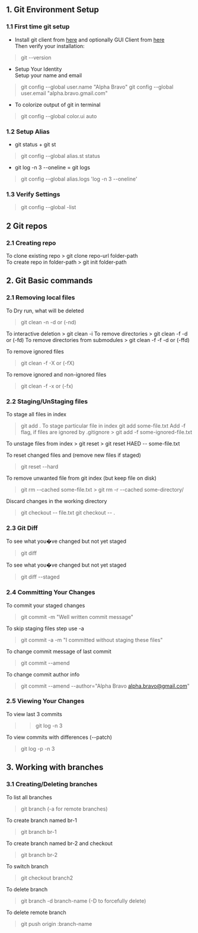 ## 1. Git Environment Setup

### 1.1 First time git setup

* Install git client from [here](https://git-scm.com/downloads) and optionally GUI Client from [here](https://git-scm.com/downloads/guis)  
Then verify your installation:	
> git --version
	
* Setup Your Identity  
Setup your name and email
	
> git config --global user.name "Alpha Bravo"
> git config --global user.email "alpha.bravo.gmail.com"
	
* To colorize output of git in terminal

> git config --global color.ui auto
	

### 1.2 Setup Alias

* git status + git st

> git config --global alias.st status
	
* git log -n 3 --oneline = git logs
> git config --global alias.logs 'log -n 3 --oneline'

	
### 1.3 Verify Settings

> git config --global -list

## 2 Git repos

### 2.1 Creating repo


 To clone existing repo
    > git clone repo-url folder-path    
 To create repo in folder-path
    > git init folder-path	


## 2. Git Basic commands

  <a name="removing-local-files"></a>

### 2.1 Removing local files

To Dry run, what will be deleted
> git clean -n -d or (-nd)

To interactive deletion
    > git clean -i
To remove directories
    > git clean -f -d or (-fd)
To remove directories from submodules
    > git clean -f -f -d or (-ffd)
    
To remove ignored files
> git clean -f -X or (-fX)
	
To remove ignored and non-ignored files
> git clean -f -x or (-fx)
### 2.2 Staging/UnStaging files
	
To stage all files in index 
   > git add .
To stage particular file in index
   > git add some-file.txt
Add -f flag, if files are ignored by .gitignore
    > git add -f some-ignored-file.txt
	
To unstage files from index
    > git reset
    > git reset HAED -- some-file.txt
	
To reset changed files and (remove new files if staged)
> git reset --hard
	
To remove unwanted file from git index (but keep file on disk)
> git rm --cached some-file.txt
    > git rm -r --cached some-directory/
	
Discard changes in the working directory
> git checkout -- file.txt
   > git checkout -- .
	
### 2.3 Git Diff	
	
To see what you�ve changed but not yet staged
> git diff
	
To see what you�ve changed but not yet staged
> git diff --staged
	
### 2.4 Committing Your Changes

To commit your staged changes
> git commit -m "Well written commit message"	
	
To skip staging files step use -a
> git commit -a -m "I committed without staging these files"
	
To change commit message of last commit
> git commit --amend
	
To change commit author info
> git commit --amend --author="Alpha Bravo <alpha.bravo@gmail.com>"
		
### 2.5 Viewing Your Changes

To view last 3 commits
>> git log -n 3
	
To view commits with differences (--patch)
> git log -p -n 3
	
## 3. Working with branches

<a name="git branches"></a>

### 3.1 Creating/Deleting branches

To list all branches
   > git branch  (-a for remote branches)
	
To create branch named br-1
   > git branch br-1
	
To create branch named br-2 and checkout
   > git branch br-2
	
To switch branch
   > git checkout branch2
	
To delete branch
   > git branch -d branch-name (-D to forcefully delete)
	
To delete remote branch
  > git push origin :branch-name	



	


